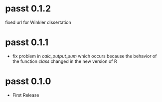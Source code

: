 # passt 0.1.2

fixed url for Winkler dissertation

# passt 0.1.1

* fix problem in *calc_output_sum* which occurs because the behavior of the 
function *class* changed in the new version of R

# passt 0.1.0

* First Release
